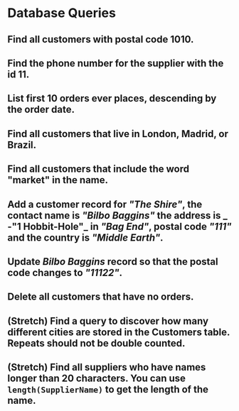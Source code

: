 # Database Queries

## Find all customers with postal code 1010.

## Find the phone number for the supplier with the id 11.

## List first 10 orders ever places, descending by the order date.

## Find all customers that live in London, Madrid, or Brazil. 

## Find all customers that include the word "market" in the name. 

## Add a customer record for _"The Shire"_, the contact name is _"Bilbo Baggins"_ the address is _ -"1 Hobbit-Hole"_ in _"Bag End"_, postal code _"111"_ and the country is _"Middle Earth"_.

## Update _Bilbo Baggins_ record so that the postal code changes to _"11122"_.

## Delete all customers that have no orders. 

## (Stretch) Find a query to discover how many different cities are stored in the Customers table. Repeats should not be double counted. 

## (Stretch) Find all suppliers who have names longer than 20 characters. You can use `length(SupplierName)` to get the length of the name.



